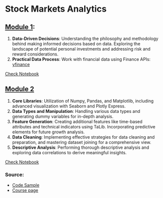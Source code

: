 # Stock Markets Analytics

## [Module 1](https://github.com/DataTalksClub/stock-markets-analytics-zoomcamp/blob/main/01-intro-and-data-sources/Module01_Colab_Introduction_and_Data_Sources.ipynb):
1. **Data-Driven Decisions**: Understanding the philosophy and methodology behind making informed decisions based on data. Exploring the landscape of potential personal investments and addressing risk and reward considerations.
2. **Practical Data Process**: Work with financial data using Finance APIs: [yfinance](https://pypi.org/project/yfinance/)

[Check Notebook](https://github.com/GawainGan/Stock-Markets-Analytics/blob/main/Code/Moudle_1_Retrieving_Financial_Market_Data_with_yfinance.ipynb)

## [Module 2](https://github.com/DataTalksClub/stock-markets-analytics-zoomcamp/blob/main/02-dataframe-analysis/Module2_Colab_Working_with_the_data.ipynb)
1. **Core Libraries**: Utilization of Numpy, Pandas, and Matplotlib, including advanced visualization with Seaborn and Plotly Express.
2. **Data Types and Manipulation**: Handling various data types and generating dummy variables for in-depth analysis.
3. **Feature Generation**: Creating additional features like time-based attributes and technical indicators using TaLib. Incorporating predictive elements for future growth analysis.
4. **Data Cleaning**: Implementing effective strategies for data cleaning and preparation, and mastering dataset joining for a comprehensive view.
5. **Descriptive Analysis**: Performing thorough descriptive analysis and exploring data correlations to derive meaningful insights.

[Check Notebook](https://github.com/GawainGan/Stock-Markets-Analytics/blob/main/Code/Module_2_Web_Scraping_and_IPO_Data_Analysis_Strategies_for_Optimal_Growth_and_Profitability.ipynb)

### Source:
- [Code Sample](https://github.com/DataTalksClub/stock-markets-analytics-zoomcamp/tree/main)
- [Course page](https://courses.datatalks.club/sma-zoomcamp-2024/)

